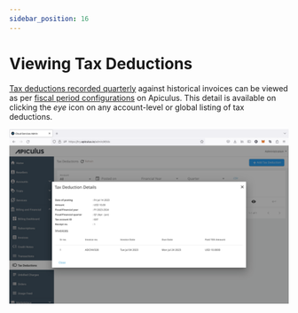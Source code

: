 ```yaml
---
sidebar_position: 16
---
```

# Viewing Tax Deductions

[Tax deductions recorded quarterly](RecordingTaxDeductions) against historical invoices can be viewed as per [fiscal period configurations](/docs/GettingStarted/BillingandFinancials/ConfiguringTaxDeductions) on Apiculus. This detail is available on clicking the _eye_ icon on any account-level or global listing of tax deductions.

![Viewing Tax Deductions](img/ViewingTaxDeductions.png)
